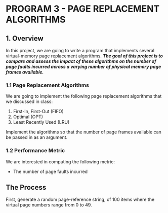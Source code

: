 # PROGRAM 3 - PAGE REPLACEMENT ALGORITHMS

## 1. Overview

In this project, we are going to write a program that implements several virtual-memory page replacement algorithms. ***The goal of this project is to compare and assess the impact of these algorithms on the number of page faults incurred across a varying number of physical memory page frames available.***

### 1.1 Page Replacement Algorithms

We are going to implement the following page replacement algorithms that we discussed in class:

  1. First-In, First-Out (FIFO)
  2. Optimal (OPT)
  3. Least Recently Used (LRU)

Implement the algorithms so that the number of page frames available can be passed in as an argument.

### 1.2 Performance Metric

We are interested in computing the following metric:

  * The number of page faults incurred

## The Process

First, generate a random page-reference string, of 100 items where the virtual page numbers range from 0 to 49.